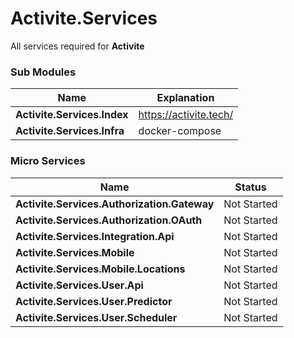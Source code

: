 # Activite.Services

All services required for **Activite**

### Sub Modules

| Name      | Explanation                                             |
|--------------|------------------------------------------------------|
| **Activite.Services.Index** | https://activite.tech/ |
| **Activite.Services.Infra** | docker-compose |

### Micro Services

| Name      | Status                                                  |
|--------------|------------------------------------------------------|
| **Activite.Services.Authorization.Gateway** | Not Started |
| **Activite.Services.Authorization.OAuth** | Not Started |
| **Activite.Services.Integration.Api** | Not Started |
| **Activite.Services.Mobile** | Not Started |
| **Activite.Services.Mobile.Locations** | Not Started |
| **Activite.Services.User.Api** | Not Started |
| **Activite.Services.User.Predictor** | Not Started |
| **Activite.Services.User.Scheduler** | Not Started |
